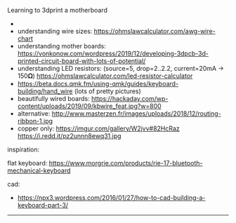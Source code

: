 Learning to 3dprint a motherboard

- 
- understanding wire sizes: https://ohmslawcalculator.com/awg-wire-chart
- understanding mother boards: https://vonkonow.com/wordpress/2019/12/developing-3dpcb-3d-printed-circuit-board-with-lots-of-potential/
- understanding LED resistors: (source=5, drop=2..2.2, current=20mA -> 150𝛀) https://ohmslawcalculator.com/led-resistor-calculator
- https://beta.docs.qmk.fm/using-qmk/guides/keyboard-building/hand_wire (lots of pretty pictures)
- beautifully wired boards: https://hackaday.com/wp-content/uploads/2019/09/kbwire_feat.jpg?w=800
- alternative: http://www.masterzen.fr/images/uploads/2018/12/routing-ribbon-1.jpg
- copper only: https://imgur.com/gallery/W2jvv#82HcRaz https://i.redd.it/pz2unnn8ewq31.jpg

inspiration:

flat keyboard: https://www.morgrie.com/products/rie-17-bluetooth-mechanical-keyboard

cad:

- https://npx3.wordpress.com/2016/01/27/how-to-cad-building-a-keyboard-part-3/

-------

